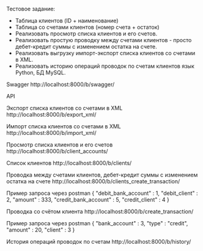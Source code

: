 Тестовое задание:

- Таблица клиентов (ID + наименование)
- Таблица со счетами клиентов (номер счета + остаток)
- Реализовать просмотр списка клиентов и его счетов.
- Реализовать простую проводку между счетами клиентов - просто дебет-кредит суммы с изменением остатка на счете.
- Реализовать выгрузку импорт-экспорт списка клиентов со счетами в XML. 
- Реализовать историю операций проводок по счетам клиентов язык Рython, БД MySQL.

Swagger 
http://localhost:8000/b/swagger/

API

Экспорт списка клиентов со счетами в XML
http://localhost:8000/b/export_xml/

Импорт списка клиентов со счетами в XML
http://localhost:8000/b/import_xml/

Просмотр списка клиентов и его счетов
http://localhost:8000/b/client_accounts/

Список клиентов
http://localhost:8000/b/clients/

Проводка между счетами клиентов, дебет-кредит суммы с изменением остатка на счете
http://localhost:8000/b/clients_create_transaction/

Пример запроса через postman
{
    "debit_bank_account" : 1,
    "debit_client" : 2,
    "amount" : 333,
    "credit_bank_account" :  5,
    "credit_client" : 4
}

Проводка со счётом клиента
http://localhost:8000/b/create_transaction/

Пример запроса через postman
{
    "bank_account" : 3,
    "type" : "credit",
    "amount" : 20,
    "client" :  3
}

История операций проводок по счетам
http://localhost:8000/b/history/
